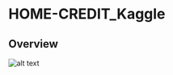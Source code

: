 # HOME-CREDIT_Kaggle

## Overview

![alt text](https://github.com/elsyifa/Classification-Pyspark/blob/master/Image/load_libraries.png)
